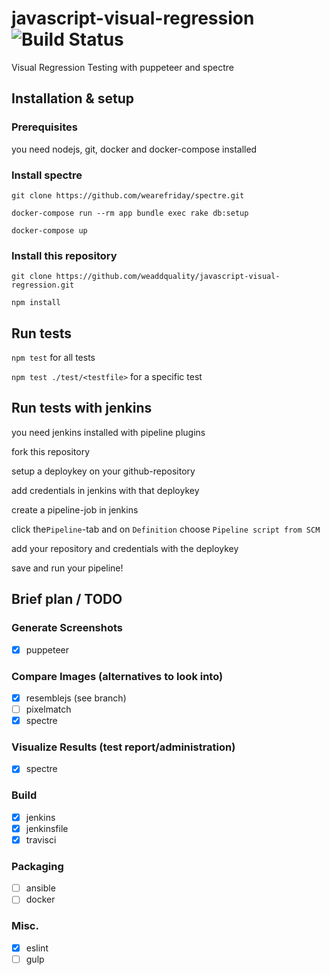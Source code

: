 # javascript-visual-regression ![Build Status](https://travis-ci.org/weaddquality/javascript-visual-regression.png?branch=master)
Visual Regression Testing with puppeteer and spectre

## Installation & setup

### Prerequisites
you need nodejs, git, docker and docker-compose installed

### Install spectre
`git clone https://github.com/wearefriday/spectre.git`

`docker-compose run --rm app bundle exec rake db:setup`

`docker-compose up`

### Install this repository
`git clone https://github.com/weaddquality/javascript-visual-regression.git`

`npm install`

## Run tests
`npm test` for all tests

`npm test ./test/<testfile>` for a specific test

## Run tests with jenkins
you need jenkins installed with pipeline plugins

fork this repository

setup a deploykey on your github-repository

add credentials in jenkins with that deploykey

create a pipeline-job in jenkins

click the`Pipeline`-tab and on `Definition` choose `Pipeline script from SCM`

add your repository and credentials with the deploykey

save and run your pipeline!

## Brief plan / TODO
### Generate Screenshots
- [x] puppeteer

### Compare Images (alternatives to look into)
- [x] resemblejs (see branch)
- [ ] pixelmatch
- [x] spectre

### Visualize Results (test report/administration)
- [x] spectre 

### Build
- [x] jenkins
- [x] jenkinsfile
- [x] travisci

### Packaging
- [ ] ansible
- [ ] docker

### Misc.
- [x] eslint
- [ ] gulp
